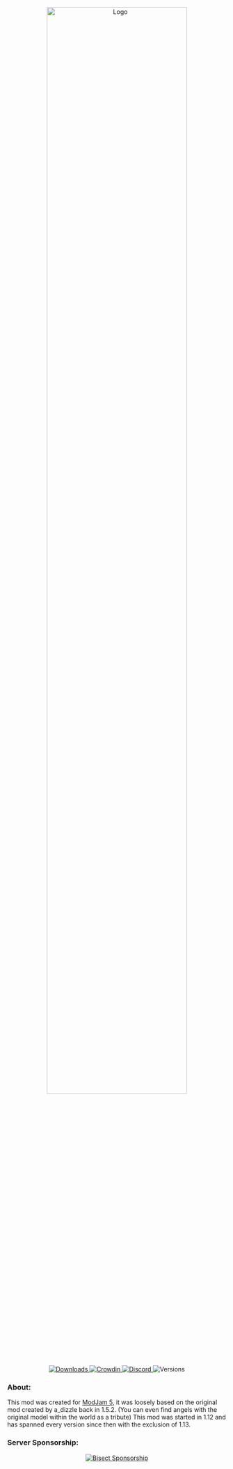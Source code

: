 <center>
  <img width="80%" src="https://raw.githubusercontent.com/WhoCraft/Weeping-Angels/1.16/src/main/resources/logo.png" alt="Logo">
  <br>
  <a href="https://www.curseforge.com/minecraft/mc-mods/weeping-angels-mod">
    <img src="https://cf.way2muchnoise.eu/short_weeping-angels.svg" alt="Downloads">
  </a>
  <a href="https://crowdin.com/project/weeping-angels">
    <img src="https://badges.crowdin.net/weeping-angels/localized.svg" alt="Crowdin">
  </a>
  <a href="https://discord.gg/QNrXAxvCz9">
    <img src="https://img.shields.io/discord/595971324996747265.svg?logoColor=FFFFFF&logo=discord&color=7289DA&style=flat-square" alt="Discord">
  </a>
  <img src="https://cf.way2muchnoise.eu/versions/weeping-angels-mod.svg" alt="Versions">
</center>

### About:
This mod was created for [ModJam 5](https://www.curseforge.com/minecraft/modpacks/modjampack-modjam-5), it was loosely based on the original mod created by a_dizzle back in 1.5.2. (You can even find angels with the original model within the world as a tribute) This mod was started in 1.12 and has spanned every version since then with the exclusion of 1.13.

### Server Sponsorship:
<center>
  <a href="https://www.bisecthosting.com/clients/aff.php?aff=3107">
    <img src="https://mc.craig.software/media/angels_sponser.png" alt="Bisect Sponsorship">
  </a>
</center>
